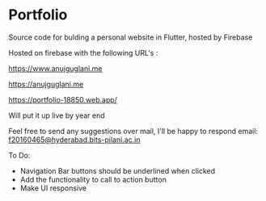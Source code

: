 # Portfolio

Source code for bulding a personal website in Flutter, hosted by Firebase

Hosted on firebase with the following URL's :

https://www.anujguglani.me

https://anujguglani.me

https://portfolio-18850.web.app/

Will put it up live by year end

Feel free to send any suggestions over mail, I'll be happy to respond
email: f20160465@hyderabad.bits-pilani.ac.in

To Do:

- Navigation Bar buttons should be underlined when clicked
- Add the functionality to call to action button
- Make UI responsive
